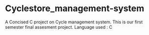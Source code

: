 # Cyclestore_management-system
 A Concised C project on  Cycle management system.
This is our first semester final assesment project.
Language used : C
